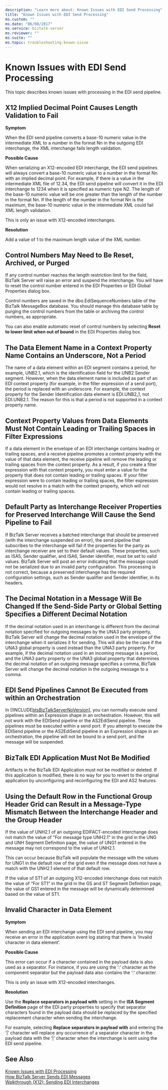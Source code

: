```yaml
---
description: "Learn more about: Known Issues with EDI Send Processing"
title: "Known Issues with EDI Send Processing"
ms.custom: ""
ms.date: "06/08/2017"
ms.service: biztalk-server
ms.reviewer: ""
ms.suite: ""
ms.topic: troubleshooting-known-issue
---
```

# Known Issues with EDI Send Processing
This topic describes known issues with processing in the EDI send pipeline.  
  
## X12 Implied Decimal Point Causes Length Validation to Fail  
 **Symptom**  
  
 When the EDI send pipeline converts a base-10 numeric value in the intermediate XML to a number in the format Nn in the outgoing EDI interchange, the XML interchange fails length validation.  
  
 **Possible Cause**  
  
 When serializing an X12-encoded EDI interchange, the EDI send pipelines will always convert a base-10 numeric value to a number in the format Nn with an implied decimal point. For example, if there is a value in the intermediate XML file of 12.34, the EDI send pipeline will convert it in the EDI interchange to 1234 when it is specified as numeric type N2. The length of the base-10 numeric value will be one greater than the length of the number in the format Nn. If the length of the number in the format Nn is the maximum, the base-10 numeric value in the intermediate XML could fail XML length validation.  
  
 This is only an issue with X12-encoded interchanges.  
  
 **Resolution**  
  
 Add a value of 1 to the maximum length value of the XML number.  
  
## Control Numbers May Need to Be Reset, Archived, or Purged  
 If any control number reaches the length restriction limit for the field, BizTalk Server will raise an error and suspend the interchange. You will have to reset the control number entered in the EDI Properties or EDI Global Properties dialog box.  
  
 Control numbers are saved in the dbo.EdiSequenceNumbers table of the BizTalk MessageBox database. You should manage this database table by purging the control numbers from the table or archiving the control numbers, as appropriate.  
  
 You can also enable automatic reset of control numbers by selecting **Reset to lower limit when out of bound** in the EDI Properties dialog box.  
  
## The Data Element Name in a Context Property Name Contains an Underscore, Not a Period  
 The name of a data element within an EDI segment contains a period, for example, UNB2.1, which is the identification field for the UNB2 Sender segment. However, when the data element name is included as part of an EDI context property (for example, in the filter expression of a send port), the period is replaced with an underscore. For example, the context property for the Sender Identification data element is EDI.UNB2_1, not EDI.UNB2.1. The reason for this is that a period is not supported in a context property name.  
  
## Context Property Values from Data Elements Must Not Contain Leading or Trailing Spaces in Filter Expressions  
 If a data element in the envelope of an EDI interchange contains leading or trailing spaces, and a receive pipeline promotes a context property with the value of that data element, the receive pipeline will remove the leading or trailing spaces from the context property. As a result, if you create a filter expression with that context property, you must enter a value for the property that does not contain leading or trailing spaces. If your filter expression were to contain leading or trailing spaces, the filter expression would not resolve in a match with the context property, which will not contain leading or trailing spaces.  
  
## Default Party as Interchange Receiver Properties for Preserved Interchange Will Cause the Send Pipeline to Fail  
 If BizTalk Server receives a batched interchange that should be preserved (with the interchange suspended on error), the send pipeline that subscribes to the interchange will fail if the properties for the party as interchange receiver are set to their default values. These properties, such as ISA5, Sender qualifier, and ISA6, Sender identifier, must be set to valid values. BizTalk Server will post an error indicating that the message could not be serialized due to an invalid party configuration. This processing is not correct, because a preserved interchange has the required configuration settings, such as Sender qualifier and Sender identifier, in its headers.  
  
## The Decimal Notation in a Message Will Be Changed If the Send-Side Party or Global Setting Specifies a Different Decimal Notation  
 If the decimal notation used in an interchange is different from the decimal notation specified for outgoing messages by the UNA3 party property, BizTalk Server will change the decimal notation used in the envelope of the interchange when it serializes it for sending. This will also be the case if the UNA3 global property is used instead than the UNA3 party property. For example, if the decimal notation used in an incoming message is a period, and the UNA3 party property or the UNA3 global property that determines the decimal notation of an outgoing message specifies a comma, BizTalk Server will change the decimal notation in the outgoing message to a comma.  
  
## EDI Send Pipelines Cannot Be Executed from within an Orchestration  
 In [!INCLUDE[btsBizTalkServerNoVersion](../includes/btsbiztalkservernoversion-md.md)], you can normally execute send pipelines within an Expression shape in an orchestration. However, this will not work with the EDISend pipeline or the AS2EdiSend pipeline. These pipelines must be executed within a send port. If you attempt to execute the EDISend pipeline or the AS2EdiSend pipeline in an Expression shape in an orchestration, the pipeline will not be bound to a send port, and the message will be suspended.  
  
## BizTalk EDI Application Must Not Be Modified  
 Artifacts in the BizTalk EDI Application must not be modified or deleted. If this application is modified, there is no way for you to revert to the original application by unconfiguring and reconfiguring the EDI and AS2 features.  
  
## Using the Default Row in the Functional Group Header Grid can Result in a Message-Type Mismatch Between the Interchange Header and the Group Header  
 If the value of UNH2.1 of an outgoing EDIFACT-encoded interchange does not match the value of "For message type UNH2.1" in the grid in the UNG and UNH Segment Definition page, the value of UNG1 entered in the message may not correspond to the value of UNH2.1.  
  
 This can occur because BizTalk will populate the message with the values for UNG1 in the default row of the grid even if the message does not have a match with the UNH2.1 element of that default row.  
  
 If the value of ST1 of an outgoing X12-encoded interchange does not match the value of “For ST1” in the grid in the GS and ST Segment Definition page, the value of GS1 entered in the message will be dynamically determined based on the value of ST1.  
  
## Invalid Character in Data Element  
 **Symptom**  
  
 When sending an EDI interchange using the EDI send pipeline, you may receive an error in the application event log stating that there is ‘Invalid character in data element’.  
  
 **Possible Cause**  
  
 This error can occur if a character contained in the payload data is also used as a separator. For instance, if you are using the ‘:’ character as the component separator but the payload data also contains the ‘:’ character.  
  
 This is only an issue with X12-encoded interchanges.  
  
 **Resolution**  
  
 Use the **Replace separators in payload with** setting in the **ISA Segment Definition** page of the EDI party properties to specify that separator characters found in the payload data should be replaced by the specified replacement character when sending the interchange.  
  
 For example, selecting **Replace separators in payload with** and entering the ‘&#124;’ character will replace any occurrence of a separator character in the payload data with the ‘&#124;’ character when the interchange is sent using the EDI send pipeline.  
  
## See Also  
 [Known Issues with EDI Processing](../core/known-issues-with-edi-processing.md)   
 [How BizTalk Server Sends EDI Messages](../core/how-biztalk-server-sends-edi-messages.md)   
 [Walkthrough (X12): Sending EDI Interchanges](../core/walkthrough-x12-sending-edi-interchanges.md)
